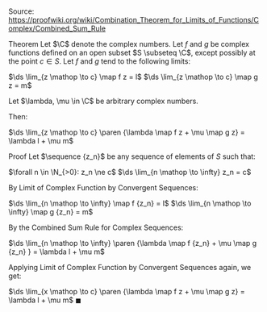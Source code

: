 # 

Source: https://proofwiki.org/wiki/Combination_Theorem_for_Limits_of_Functions/Complex/Combined_Sum_Rule

Theorem
Let $\C$ denote the complex numbers.
Let $f$ and $g$ be complex functions defined on an open subset $S \subseteq \C$, except possibly at the point $c \in S$.
Let $f$ and $g$ tend to the following limits:

$\ds \lim_{z \mathop \to c} \map f z = l$
$\ds \lim_{z \mathop \to c} \map g z = m$

Let $\lambda, \mu \in \C$ be arbitrary complex numbers.

Then:

$\ds \lim_{z \mathop \to c} \paren {\lambda \map f z + \mu \map g z} = \lambda l + \mu m$


Proof
Let $\sequence {z_n}$ be any sequence of elements of $S$ such that:

$\forall n \in \N_{>0}: z_n \ne c$
$\ds \lim_{n \mathop \to \infty} z_n = c$

By Limit of Complex Function by Convergent Sequences:

$\ds \lim_{n \mathop \to \infty} \map f {z_n} = l$
$\ds \lim_{n \mathop \to \infty} \map g {z_n} = m$

By the Combined Sum Rule for Complex Sequences:

$\ds \lim_{n \mathop \to \infty} \paren {\lambda \map f {z_n} + \mu \map g {z_n} } = \lambda l + \mu m$

Applying Limit of Complex Function by Convergent Sequences again, we get:

$\ds \lim_{x \mathop \to c} \paren {\lambda \map f z + \mu \map g z} = \lambda l + \mu m$
$\blacksquare$





